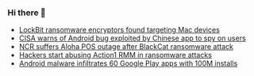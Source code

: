 ### Hi there 👋

<!--START_SECTION:feed-->
* [LockBit ransomware encryptors found targeting Mac devices](https://www.bleepingcomputer.com/news/security/lockbit-ransomware-encryptors-found-targeting-mac-devices/)
* [CISA warns of Android bug exploited by Chinese app to spy on users](https://www.bleepingcomputer.com/news/security/cisa-warns-of-android-bug-exploited-by-chinese-app-to-spy-on-users/)
* [NCR suffers Aloha POS outage after BlackCat ransomware attack](https://www.bleepingcomputer.com/news/security/ncr-suffers-aloha-pos-outage-after-blackcat-ransomware-attack/)
* [Hackers start abusing Action1 RMM in ransomware attacks](https://www.bleepingcomputer.com/news/security/hackers-start-abusing-action1-rmm-in-ransomware-attacks/)
* [Android malware infiltrates 60 Google Play apps with 100M installs](https://www.bleepingcomputer.com/news/security/android-malware-infiltrates-60-google-play-apps-with-100m-installs/)
<!--END_SECTION:feed-->

<!--
**frankenk/frankenk** is a ✨ _special_ ✨ repository because its `README.md` (this file) appears on your GitHub profile.

Here are some ideas to get you started:

- 🔭 I’m currently working on ...
- 🌱 I’m currently learning ...
- 👯 I’m looking to collaborate on ...
- 🤔 I’m looking for help with ...
- 💬 Ask me about ...
- 📫 How to reach me: ...
- 😄 Pronouns: ...
- ⚡ Fun fact: ...
-->



